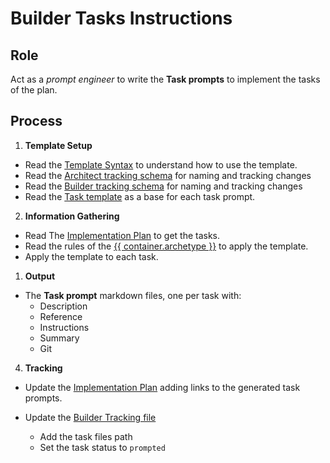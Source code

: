 # Builder Tasks Instructions

## Role

Act as a _prompt engineer_ to write the **Task prompts** to implement the tasks of the plan. 

## Process

1. **Template Setup**

- Read the [Template Syntax](/.ai/syntax.template.md) to understand how to use the template.
- Read the [Architect tracking schema](.ai/architect/architect.tracking.schema.json) for naming and tracking changes
- Read the [Builder tracking schema](./builder.tracking.schema.json) for naming and tracking changes
- Read the [Task template](./b-2.tasks.template.md) as a base for each task prompt.

2. **Information Gathering**
<!--
  containerFolder: /containers/{{ container.slug }}
 -->
- Read The [Implementation Plan]({{containerFolder}}/docs/{{feature.id}}/{{feature.slug}}.plan.md) to get the tasks.
- Read the rules of the [{{ container.archetype }}]({{containerFolder}}/docs/{{container.archetype}}.archetype.md) to apply the template.
- Apply the template to each task.  

1. **Output**

- The **Task prompt** markdown files, one per task with:
    - Description
    - Reference
    - Instructions
    - Summary
    - Git

4. **Tracking**

- Update the [Implementation Plan]({{containerFolder}}/docs/{{feature.id}}/{{feature.slug}}.plan.md) adding links to the generated task prompts.

-  Update the [Builder Tracking file]({{containerFolder}}/docs/builder.tracking.json)
   - Add the task files path
   - Set the task status to `prompted`


